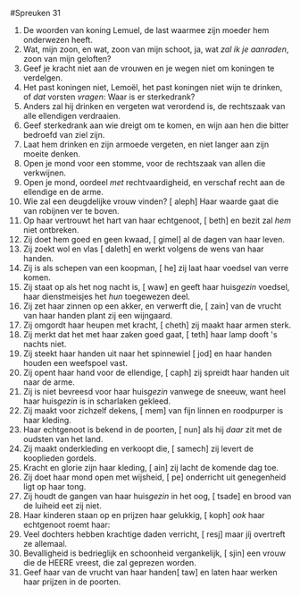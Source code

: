 #Spreuken 31
1. De woorden van koning Lemuel, de last waarmee zijn moeder hem onderwezen heeft. 
2. Wat, mijn zoon, en wat, zoon van mijn schoot, ja, wat *zal ik je aanraden*, zoon van mijn geloften? 
3. Geef je kracht niet aan de vrouwen en je wegen niet om koningen te verdelgen. 
4. Het past koningen niet, Lemoël, het past koningen niet wijn te drinken, of *dat* vorsten *vragen*: Waar is er sterkedrank? 
5. Anders zal hij drinken en vergeten wat verordend is, de rechtszaak van alle ellendigen verdraaien. 
6. Geef sterkedrank aan wie dreigt om te komen, en wijn aan hen die bitter bedroefd van ziel zijn. 
7. Laat hem drinken en zijn armoede vergeten, en niet langer aan zijn moeite denken. 
8. Open je mond voor een stomme, voor de rechtszaak van allen die verkwijnen. 
9. Open je mond, oordeel *met* rechtvaardigheid, en verschaf recht aan de ellendige en de arme. 
10. Wie zal een deugdelijke vrouw vinden? [ aleph] Haar waarde gaat die van robijnen ver te boven. 
11. Op haar vertrouwt het hart van haar echtgenoot, [ beth] en bezit zal *hem* niet ontbreken. 
12. Zij doet hem goed en geen kwaad, [ gimel] al de dagen van haar leven. 
13. Zij zoekt wol en vlas [ daleth] en werkt volgens de wens van haar handen. 
14. Zij is als schepen van een koopman, [ he] zij laat haar voedsel van verre komen. 
15. Zij staat op als het nog nacht is, [ waw] en geeft haar huis*gezin* voedsel, haar dienstmeisjes het *hun* toegewezen deel. 
16. Zij zet haar zinnen op een akker, en verwerft die, [ zain] van de vrucht van haar handen plant zij een wijngaard. 
17. Zij omgordt haar heupen met kracht, [ cheth] zij maakt haar armen sterk. 
18. Zij merkt dat het met haar zaken goed gaat, [ teth] haar lamp dooft 's nachts niet. 
19. Zij steekt haar handen uit naar het spinnewiel [ jod] en haar handen houden een weefspoel vast. 
20. Zij opent haar hand voor de ellendige, [ caph] zij spreidt haar handen uit naar de arme. 
21. Zij is niet bevreesd voor haar huis*gezin* vanwege de sneeuw, want heel haar huis*gezin* is in scharlaken gekleed. 
22. Zij maakt voor zichzelf dekens, [ mem] van fijn linnen en roodpurper is haar kleding. 
23. Haar echtgenoot is bekend in de poorten, [ nun] als hij *daar* zit met de oudsten van het land. 
24. Zij maakt onderkleding en verkoopt die, [ samech] zij levert de kooplieden gordels. 
25. Kracht en glorie zijn haar kleding, [ ain] zij lacht de komende dag toe. 
26. Zij doet haar mond open met wijsheid, [ pe] onderricht uit genegenheid ligt op haar tong. 
27. Zij houdt de gangen van haar huis*gezin* in het oog, [ tsade] en brood van de luiheid eet zij niet. 
28. Haar kinderen staan op en prijzen haar gelukkig, [ koph] *ook* haar echtgenoot roemt haar: 
29. Veel dochters hebben krachtige daden verricht, [ resj] maar jíj overtreft ze allemaal. 
30. Bevalligheid is bedrieglijk en schoonheid vergankelijk, [ sjin] een vrouw die de HEERE vreest, die zal geprezen worden. 
31. Geef haar van de vrucht van haar handen[ taw] en laten haar werken haar prijzen in de poorten.

